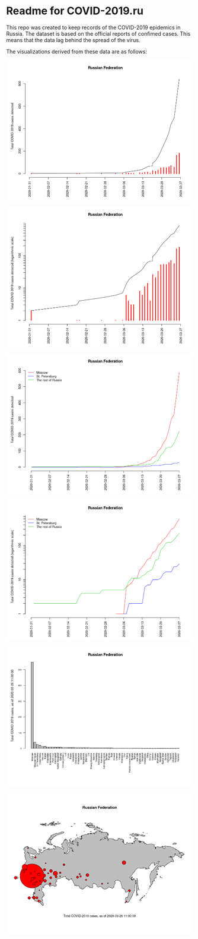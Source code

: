 # Readme for COVID-2019.ru

This repo was created to keep records of the COVID-2019 epidemics in Russia. The dataset is based on the official reports of confimed cases. This means that the data lag behind the spread of the virus.

The visualizations derived from these data are as follows:

![alt text](plots/COVID.2019.cumulated.png "Cumulated curve of COVID-2019 cases for Russia")

![alt text](plots/COVID.2019.cumulated.log10.png "Cumulated curve of COVID-2019 cases for Russia, y-logarithmic")

![alt text](plots/COVID.2019.cumulated.by_regions.png "Cumulated curve of COVID-2019 cases for Russia, by regions")

![alt text](plots/COVID.2019.cumulated.log.10.by_regions.png "Cumulated curve of COVID-2019 cases for Russia, y-logarithmic, by regions")

![alt text](plots/COVID.2019.barplot.regions.png "COVID-2019 total cases for Rusia by regions")

![alt text](plots/COVID.2019.map.regions.png "COVID-2019 total cases for Rusia, map")
